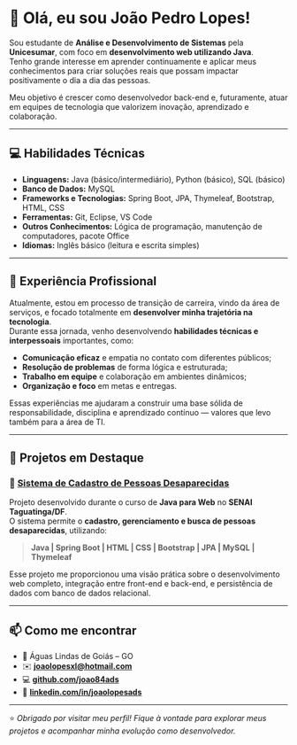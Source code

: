# 👋 Olá, eu sou João Pedro Lopes!

Sou estudante de **Análise e Desenvolvimento de Sistemas** pela **Unicesumar**, com foco em **desenvolvimento web utilizando Java**.  
Tenho grande interesse em aprender continuamente e aplicar meus conhecimentos para criar soluções reais que possam impactar positivamente o dia a dia das pessoas.

Meu objetivo é crescer como desenvolvedor back-end e, futuramente, atuar em equipes de tecnologia que valorizem inovação, aprendizado e colaboração.

---

## 💻 Habilidades Técnicas

- **Linguagens:** Java (básico/intermediário), Python (básico), SQL (básico)  
- **Banco de Dados:** MySQL  
- **Frameworks e Tecnologias:** Spring Boot, JPA, Thymeleaf, Bootstrap, HTML, CSS  
- **Ferramentas:** Git, Eclipse, VS Code  
- **Outros Conhecimentos:** Lógica de programação, manutenção de computadores, pacote Office  
- **Idiomas:** Inglês básico (leitura e escrita simples)

---

## 🧠 Experiência Profissional

Atualmente, estou em processo de transição de carreira, vindo da área de serviços, e focado totalmente em **desenvolver minha trajetória na tecnologia**.  
Durante essa jornada, venho desenvolvendo **habilidades técnicas e interpessoais** importantes, como:

- **Comunicação eficaz** e empatia no contato com diferentes públicos;  
- **Resolução de problemas** de forma lógica e estruturada;  
- **Trabalho em equipe** e colaboração em ambientes dinâmicos;  
- **Organização e foco** em metas e entregas.  

Essas experiências me ajudaram a construir uma base sólida de responsabilidade, disciplina e aprendizado contínuo — valores que levo também para a área de TI.

---

## 🚀 Projetos em Destaque

### 🔹 [Sistema de Cadastro de Pessoas Desaparecidas](https://github.com/joao84ads/desenvolvedor_java_qua_209_079/tree/main/Projeto_Final/ProjetoFinal)
Projeto desenvolvido durante o curso de **Java para Web** no **SENAI Taguatinga/DF**.  
O sistema permite o **cadastro, gerenciamento e busca de pessoas desaparecidas**, utilizando:
> **Java | Spring Boot | HTML | CSS | Bootstrap | JPA | MySQL | Thymeleaf**

Esse projeto me proporcionou uma visão prática sobre o desenvolvimento web completo, integração entre front-end e back-end, e persistência de dados com banco de dados relacional.

---

## 📫 Como me encontrar

- 📍 Águas Lindas de Goiás – GO  
- ✉️ **joaolopesxl@hotmail.com**  
- 💻 **[github.com/joao84ads](https://github.com/joao84ads)**  
- 🔗 **[linkedin.com/in/joaolopesads](https://www.linkedin.com/in/joaolopesads/)**  
---

⭐ *Obrigado por visitar meu perfil! Fique à vontade para explorar meus projetos e acompanhar minha evolução como desenvolvedor.*

